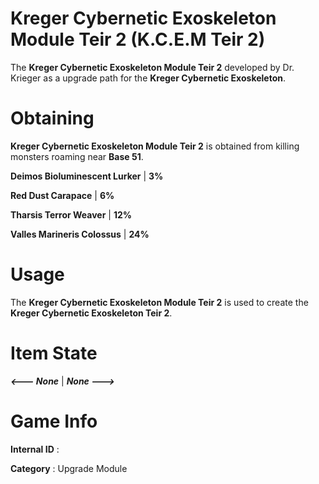 # Kreger Cybernetic Exoskeleton Module Teir 2 (K.C.E.M Teir 2)

The **Kreger Cybernetic Exoskeleton Module Teir 2** developed by Dr. Krieger as a upgrade path for the **Kreger Cybernetic Exoskeleton**.

# Obtaining

**Kreger Cybernetic Exoskeleton Module Teir 2** is obtained from killing monsters roaming near **Base 51**.

**Deimos Bioluminescent Lurker** | **3%**

**Red Dust Carapace** | **6%**

**Tharsis Terror Weaver** | **12%**

**Valles Marineris Colossus** | **24%**

# Usage

The **Kreger Cybernetic Exoskeleton Module Teir 2** is used to create the **Kreger Cybernetic Exoskeleton Teir 2**.

# Item State

***<--- None*** | ***None --->***

# Game Info

**Internal ID** : 

**Category** : Upgrade Module
